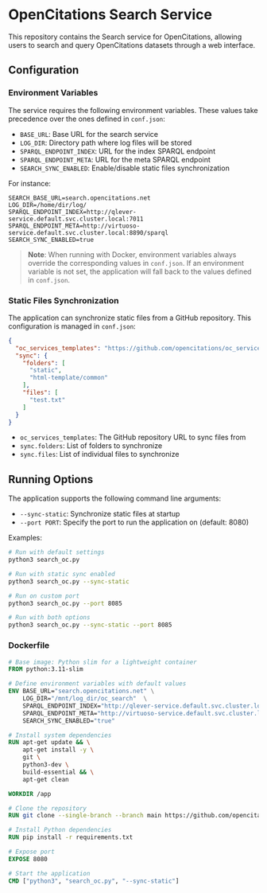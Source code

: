 # OpenCitations Search Service

This repository contains the Search service for OpenCitations, allowing users to search and query OpenCitations datasets through a web interface.

## Configuration

### Environment Variables

The service requires the following environment variables. These values take precedence over the ones defined in `conf.json`:

- `BASE_URL`: Base URL for the search service
- `LOG_DIR`: Directory path where log files will be stored
- `SPARQL_ENDPOINT_INDEX`: URL for the index SPARQL endpoint
- `SPARQL_ENDPOINT_META`: URL for the meta SPARQL endpoint
- `SEARCH_SYNC_ENABLED`: Enable/disable static files synchronization

For instance:

```env
SEARCH_BASE_URL=search.opencitations.net
LOG_DIR=/home/dir/log/
SPARQL_ENDPOINT_INDEX=http://qlever-service.default.svc.cluster.local:7011  
SPARQL_ENDPOINT_META=http://virtuoso-service.default.svc.cluster.local:8890/sparql
SEARCH_SYNC_ENABLED=true
```

> **Note**: When running with Docker, environment variables always override the corresponding values in `conf.json`. If an environment variable is not set, the application will fall back to the values defined in `conf.json`.

### Static Files Synchronization

The application can synchronize static files from a GitHub repository. This configuration is managed in `conf.json`:

```json
{
  "oc_services_templates": "https://github.com/opencitations/oc_services_templates",
  "sync": {
    "folders": [
      "static",
      "html-template/common"
    ],
    "files": [
      "test.txt"
    ]
  }
}
```

- `oc_services_templates`: The GitHub repository URL to sync files from
- `sync.folders`: List of folders to synchronize
- `sync.files`: List of individual files to synchronize

## Running Options

The application supports the following command line arguments:

- `--sync-static`: Synchronize static files at startup
- `--port PORT`: Specify the port to run the application on (default: 8080)

Examples:
```bash
# Run with default settings
python3 search_oc.py

# Run with static sync enabled
python3 search_oc.py --sync-static

# Run on custom port
python3 search_oc.py --port 8085

# Run with both options
python3 search_oc.py --sync-static --port 8085
```

### Dockerfile

```dockerfile
# Base image: Python slim for a lightweight container
FROM python:3.11-slim

# Define environment variables with default values
ENV BASE_URL="search.opencitations.net" \
    LOG_DIR="/mnt/log_dir/oc_search"  \
    SPARQL_ENDPOINT_INDEX="http://qlever-service.default.svc.cluster.local:7011" \
    SPARQL_ENDPOINT_META="http://virtuoso-service.default.svc.cluster.local:8890/sparql" \
    SEARCH_SYNC_ENABLED="true"

# Install system dependencies
RUN apt-get update && \
    apt-get install -y \
    git \
    python3-dev \
    build-essential && \
    apt-get clean

WORKDIR /app

# Clone the repository
RUN git clone --single-branch --branch main https://github.com/opencitations/oc_search .

# Install Python dependencies
RUN pip install -r requirements.txt

# Expose port
EXPOSE 8080

# Start the application
CMD ["python3", "search_oc.py", "--sync-static"]
```
